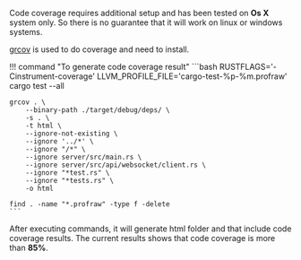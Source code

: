 Code coverage requires additional setup and has been tested on **Os X** system only. So there is no guarantee that it will work on linux or windows systems.

[grcov](https://github.com/mozilla/grcov) is used to do coverage and need to install.

!!! command "To generate code coverage result"
    ```bash
    RUSTFLAGS='-Cinstrument-coverage' LLVM_PROFILE_FILE='cargo-test-%p-%m.profraw' cargo test --all

    grcov . \
        --binary-path ./target/debug/deps/ \
        -s . \
        -t html \
        --ignore-not-existing \
        --ignore '../*' \
        --ignore "/*" \
        --ignore server/src/main.rs \
        --ignore server/src/api/websocket/client.rs \
        --ignore "*test.rs" \
        --ignore "*tests.rs" \
        -o html

    find . -name "*.profraw" -type f -delete
    ```

After executing commands, it will generate html folder and that include code coverage results. The current results shows that code coverage is more than **85%**.